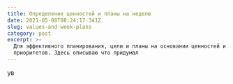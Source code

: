 ```yaml
---
title: Определение ценностей и планы на неделю
date: 2021-05-08T08:24:17.341Z
slug: values-and-week-plans
category: post
excerpt: >-
  Для эффективного планирования, цели и планы на основании ценностей и
  приоритетов. Здесь описываю что придумал
---
```

ув
